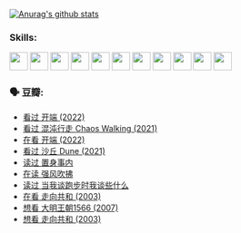 
[![Anurag's github stats](https://github-readme-stats.vercel.app/api?username=w940853815)](https://github.com/anuraghazra/github-readme-stats)

### Skills:

<code><img height="32" src="https://cdn.jsdelivr.net/npm/simple-icons@v5/icons/python.svg"></code>
<code><img height="32" src="https://cdn.jsdelivr.net/npm/simple-icons@v5/icons/javascript.svg"></code>
<code><img height="32" src="https://cdn.jsdelivr.net/npm/simple-icons@v5/icons/django.svg"></code>
<code><img height="32" src="https://cdn.jsdelivr.net/npm/simple-icons@v5/icons/flask.svg"></code>
<code><img height="32" src="https://cdn.jsdelivr.net/npm/simple-icons@v5/icons/vuetify.svg"></code>
<code><img height="32" src="https://cdn.jsdelivr.net/npm/simple-icons@v5/icons/git.svg"></code>
<code><img height="32" src="https://cdn.jsdelivr.net/npm/simple-icons@v5/icons/docker.svg"></code>
<code><img height="32" src="https://cdn.jsdelivr.net/npm/simple-icons@v5/icons/postgresql.svg"></code>
<code><img height="32" src="https://cdn.jsdelivr.net/npm/simple-icons@v5/icons/elasticsearch.svg"></code>
<code><img height="32" src="https://cdn.jsdelivr.net/npm/simple-icons@v5/icons/macos.svg"></code>
<code><img height="32" src="https://cdn.jsdelivr.net/npm/simple-icons@v5/icons/linux.svg"></code>

### 🗣 豆瓣:

<!-- DOUBAN-ACTIVITIES:START -->
- [看过 开端‎ (2022)](https://www.douban.com/people/136069238/status/3737530861/?_i=43417221)
- [看过 混沌行走 Chaos Walking‎ (2021)](https://www.douban.com/people/136069238/status/3734828206/?_i=43417221)
- [在看 开端‎ (2022)](https://www.douban.com/people/136069238/status/3733533297/?_i=43417221)
- [看过 沙丘 Dune‎ (2021)](https://www.douban.com/people/136069238/status/3726869471/?_i=43417221)
- [读过 置身事内](https://www.douban.com/people/136069238/status/3726223867/?_i=43417221)
- [在读 强风吹拂](https://www.douban.com/people/136069238/status/3725395475/?_i=43417221)
- [读过 当我谈跑步时我谈些什么](https://www.douban.com/people/136069238/status/3715422296/?_i=43417221)
- [在看 走向共和‎ (2003)](https://www.douban.com/people/136069238/status/3711470443/?_i=43417221)
- [想看 大明王朝1566‎ (2007)](https://www.douban.com/people/136069238/status/3710980213/?_i=43417221)
- [想看 走向共和‎ (2003)](https://www.douban.com/people/136069238/status/3710980002/?_i=43417221)
<!-- DOUBAN-ACTIVITIES:END -->
<!--
**w940853815/w940853815** is a ✨ _special_ ✨ repository because its `README.md` (this file) appears on your GitHub profile.

Here are some ideas to get you started:

- 🔭 I’m currently working on ...
- 🌱 I’m currently learning ...
- 👯 I’m looking to collaborate on ...
- 🤔 I’m looking for help with ...
- 💬 Ask me about ...
- 📫 How to reach me: ...
- 😄 Pronouns: ...
- ⚡ Fun fact: ...
-->
